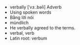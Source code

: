 - verbally	[ˈvɜː.bəli]	Adverb
- Using spoken words
- Bằng lời nói
- mündlich
- He verbally agreed to the terms.
- verbal, verb
- Latin root: verbum
